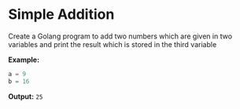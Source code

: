 # Simple Addition
Create a Golang program to add two numbers which are given in two variables and print the result which is stored in the third variable

**Example:**
```go
a = 9
b = 16
```


**Output:**
``25``
